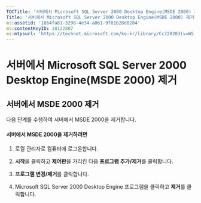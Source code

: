 ```yaml
---
TOCTitle: '서버에서 Microsoft SQL Server 2000 Desktop Engine(MSDE 2000) 제거'
Title: '서버에서 Microsoft SQL Server 2000 Desktop Engine(MSDE 2000) 제거'
ms:assetid: '1864fa81-3298-4e34-a061-9f81b28d8284'
ms:contentKeyID: 18122807
ms:mtpsurl: 'https://technet.microsoft.com/ko-kr/library/Cc720203(v=WS.10)'
---
```


서버에서 Microsoft SQL Server 2000 Desktop Engine(MSDE 2000) 제거
=================================================================

서버에서 MSDE 2000 제거
-----------------------

다음 단계를 수행하여 서버에서 MSDE 2000을 제거합니다.

#### 서버에서 MSDE 2000을 제거하려면

1.  로컬 관리자로 컴퓨터에 로그온합니다.

2.  **시작**을 클릭하고 **제어판**을 가리킨 다음 **프로그램 추가/제거**를 클릭합니다.

3.  **프로그램 변경/제거**를 클릭합니다.

4.  Microsoft SQL Server 2000 Desktop Engine 프로그램을 클릭하고 **제거**를 클릭합니다.
